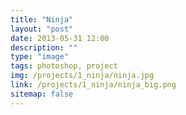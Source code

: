 ```yaml
---
title: "Ninja"
layout: "post"
date: 2013-05-31 12:00
description: ""
type: "image"
tags: photoshop, project
img: /projects/1_ninja/ninja.jpg
link: /projects/1_ninja/ninja_big.png
sitemap: false
---
```

